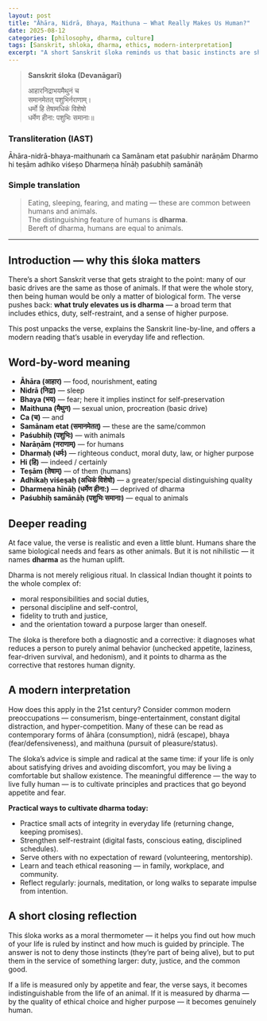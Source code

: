 ```yaml
---
layout: post
title: "Āhāra, Nidrā, Bhaya, Maithuna — What Really Makes Us Human?"
date: 2025-08-12
categories: [philosophy, dharma, culture]
tags: [Sanskrit, shloka, dharma, ethics, modern-interpretation]
excerpt: "A short Sanskrit śloka reminds us that basic instincts are shared with animals — dharma is what elevates humans."
---
```


> **Sanskrit śloka (Devanāgarī)**
>
> आहारनिद्राभयमैथुनं च  
> समानमेतत् पशुभिर्नराणाम्।  
> धर्मो हि तेषामधिकं विशेषो  
> धर्मेण हीना: पशुभिः समानाः॥

### Transliteration (IAST)

Āhāra-nidrā-bhaya-maithunaṁ ca
Samānam etat paśubhir narāṇām
Dharmo hi teṣām adhiko viśeṣo
Dharmeṇa hīnāḥ paśubhiḥ samānāḥ


### Simple translation

> Eating, sleeping, fearing, and mating — these are common between humans and animals.  
> The distinguishing feature of humans is **dharma**.  
> Bereft of dharma, humans are equal to animals.

---

## Introduction — why this śloka matters

There’s a short Sanskrit verse that gets straight to the point: many of our basic drives are the same as those of animals. If that were the whole story, then being human would be only a matter of biological form. The verse pushes back: **what truly elevates us is dharma** — a broad term that includes ethics, duty, self-restraint, and a sense of higher purpose.

This post unpacks the verse, explains the Sanskrit line-by-line, and offers a modern reading that’s usable in everyday life and reflection.

## Word-by-word meaning

- **Āhāra (आहार)** — food, nourishment, eating  
- **Nidrā (निद्रा)** — sleep  
- **Bhaya (भय)** — fear; here it implies instinct for self-preservation  
- **Maithuna (मैथुन)** — sexual union, procreation (basic drive)  
- **Ca (च)** — and  
- **Samānam etat (समानमेतत्)** — these are the same/common  
- **Paśubhiḥ (पशुभिः)** — with animals  
- **Narāṇām (नराणाम्)** — for humans  
- **Dharmaḥ (धर्मः)** — righteous conduct, moral duty, law, or higher purpose  
- **Hi (हि)** — indeed / certainly  
- **Teṣām (तेषाम्)** — of them (humans)  
- **Adhikaḥ viśeṣaḥ (अधिकं विशेषो)** — a greater/special distinguishing quality  
- **Dharmeṇa hīnāḥ (धर्मेण हीना:)** — deprived of dharma  
- **Paśubhiḥ samānāḥ (पशुभिः समानाः)** — equal to animals  

## Deeper reading

At face value, the verse is realistic and even a little blunt. Humans share the same biological needs and fears as other animals. But it is not nihilistic — it names **dharma** as the human uplift.

Dharma is not merely religious ritual. In classical Indian thought it points to the whole complex of:

- moral responsibilities and social duties,  
- personal discipline and self-control,  
- fidelity to truth and justice,  
- and the orientation toward a purpose larger than oneself.

The śloka is therefore both a diagnostic and a corrective: it diagnoses what reduces a person to purely animal behavior (unchecked appetite, laziness, fear-driven survival, and hedonism), and it points to dharma as the corrective that restores human dignity.

## A modern interpretation

How does this apply in the 21st century? Consider common modern preoccupations — consumerism, binge-entertainment, constant digital distraction, and hyper-competition. Many of these can be read as contemporary forms of āhāra (consumption), nidrā (escape), bhaya (fear/defensiveness), and maithuna (pursuit of pleasure/status).

The śloka’s advice is simple and radical at the same time: if your life is only about satisfying drives and avoiding discomfort, you may be living a comfortable but shallow existence. The meaningful difference — the way to live fully human — is to cultivate principles and practices that go beyond appetite and fear.

**Practical ways to cultivate dharma today:**

- Practice small acts of integrity in everyday life (returning change, keeping promises).  
- Strengthen self-restraint (digital fasts, conscious eating, disciplined schedules).  
- Serve others with no expectation of reward (volunteering, mentorship).  
- Learn and teach ethical reasoning — in family, workplace, and community.  
- Reflect regularly: journals, meditation, or long walks to separate impulse from intention.  

## A short closing reflection

This śloka works as a moral thermometer — it helps you find out how much of your life is ruled by instinct and how much is guided by principle. The answer is not to deny those instincts (they’re part of being alive), but to put them in the service of something larger: duty, justice, and the common good.

If a life is measured only by appetite and fear, the verse says, it becomes indistinguishable from the life of an animal. If it is measured by dharma — by the quality of ethical choice and higher purpose — it becomes genuinely human.
